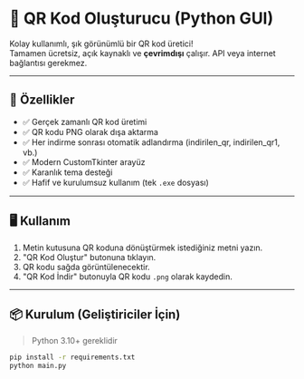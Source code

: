 # 🔳 QR Kod Oluşturucu (Python GUI)

Kolay kullanımlı, şık görünümlü bir QR kod üretici!  
Tamamen ücretsiz, açık kaynaklı ve **çevrimdışı** çalışır. API veya internet bağlantısı gerekmez.

---

## 🚀 Özellikler

- ✅ Gerçek zamanlı QR kod üretimi  
- ✅ QR kodu PNG olarak dışa aktarma  
- ✅ Her indirme sonrası otomatik adlandırma (indirilen_qr, indirilen_qr1, vb.)  
- ✅ Modern CustomTkinter arayüz  
- ✅ Karanlık tema desteği  
- ✅ Hafif ve kurulumsuz kullanım (tek `.exe` dosyası)  

---

## 🖥️ Kullanım

1. Metin kutusuna QR koduna dönüştürmek istediğiniz metni yazın.
2. "QR Kod Oluştur" butonuna tıklayın.
3. QR kodu sağda görüntülenecektir.
4. "QR Kod İndir" butonuyla QR kodu `.png` olarak kaydedin.

---

## 📦 Kurulum (Geliştiriciler İçin)

> Python 3.10+ gereklidir

```bash
pip install -r requirements.txt
python main.py
